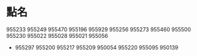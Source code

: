 # 點名

955233
955249
955470
955196
955929
955256
955273
955460
955500
955230
955022
955028
955021
955056
* 955297 
955200
955217
955209
950054
955220
955095
950139

